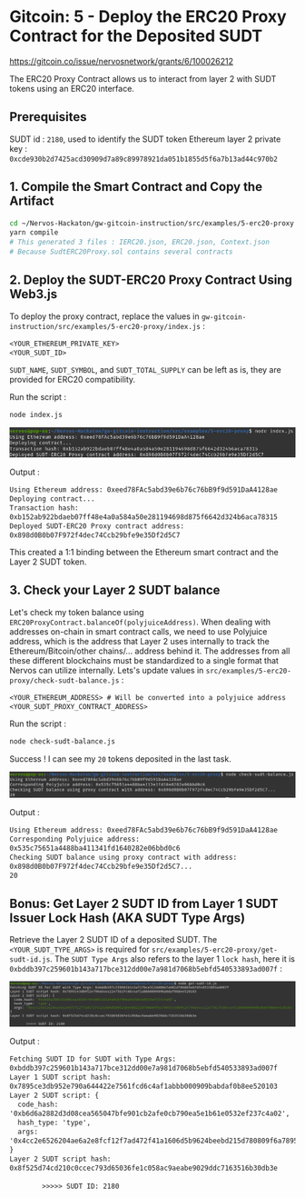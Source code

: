 # Gitcoin: 5 - Deploy the ERC20 Proxy Contract for the Deposited SUDT

https://gitcoin.co/issue/nervosnetwork/grants/6/100026212

The ERC20 Proxy Contract allows us to interact from layer 2 with SUDT tokens using an ERC20 interface.

## Prerequisites

SUDT id : `2180`, used to identify the SUDT token
Ethereum layer 2 private key : `0xcde930b2d7425acd30909d7a89c89978921da051b1855d5f6a7b13ad44c970b2`

## 1. Compile the Smart Contract and Copy the Artifact

```bash
cd ~/Nervos-Hackaton/gw-gitcoin-instruction/src/examples/5-erc20-proxy
yarn compile
# This generated 3 files : IERC20.json, ERC20.json, Context.json
# Because SudtERC20Proxy.sol contains several contracts
```

## 2. Deploy the SUDT-ERC20 Proxy Contract Using Web3.js

To deploy the proxy contract, replace the values in `gw-gitcoin-instruction/src/examples/5-erc20-proxy/index.js` :
```
<YOUR_ETHEREUM_PRIVATE_KEY>
<YOUR_SUDT_ID>
```

`SUDT_NAME`, `SUDT_SYMBOL`, and `SUDT_TOTAL_SUPPLY` can be left as is, they are provided for ERC20 compatibility.

Run the script :
```bash
node index.js
```

![ERC20 Proxy Deployment](images/erc20_proxy_deployment.png)

Output :
```
Using Ethereum address: 0xeed78FAc5abd39e6b76c76bB9f9d591DaA4128ae
Deploying contract...
Transaction hash: 0xb152ab922bdaeb07ff48e4a0a584a50e281194698d875f6642d324b6aca78315
Deployed SUDT-ERC20 Proxy contract address: 0x898d0B0b07F972f4dec74Ccb29bfe9e35Df2d5C7
```

This created a 1:1 binding between the Ethereum smart contract and the Layer 2 SUDT token.

## 3. Check your Layer 2 SUDT balance

Let's check my token balance using `ERC20ProxyContract.balanceOf(polyjuiceAddress)`. When dealing with addresses on-chain in smart contract calls, we need to use Polyjuice address, which is the address that Layer 2 uses internally to track the Ethereum/Bitcoin/other chains/... address behind it. The addresses from all these different blockchains must be standardized to a single format that Nervos can utilize internally. Lets's update values in `src/examples/5-erc20-proxy/check-sudt-balance.js` :
```
<YOUR_ETHEREUM_ADDRESS> # Will be converted into a polyjuice address
<YOUR_SUDT_PROXY_CONTRACT_ADDRESS>
```

Run the script :
```bash
node check-sudt-balance.js
```

Success ! I can see my `20` tokens deposited in the last task.

![SUDT Balance](images/sudt_balance.png)

Output :
```
Using Ethereum address: 0xeed78FAc5abd39e6b76c76bB9f9d591DaA4128ae
Corresponding Polyjuice address: 0x535c75651a4488ba411341fd1640282e06bbd0c6
Checking SUDT balance using proxy contract with address: 0x898d0B0b07F972f4dec74Ccb29bfe9e35Df2d5C7...
20
```

## Bonus: Get Layer 2 SUDT ID from Layer 1 SUDT Issuer Lock Hash (AKA SUDT Type Args)

Retrieve the Layer 2 SUDT ID of a deposited SUDT. The `<YOUR_SUDT_TYPE_ARGS>` is required for `src/examples/5-erc20-proxy/get-sudt-id.js`. The `SUDT Type Args` also refers to the layer 1 `lock hash`, here it is `0xbddb397c259601b143a717bce312dd00e7a981d7068b5ebfd540533893ad007f` :

![Get SUDT ID](images/get_sudt_id.png)

Output :
```
Fetching SUDT ID for SUDT with Type Args: 0xbddb397c259601b143a717bce312dd00e7a981d7068b5ebfd540533893ad007f
Layer 1 SUDT script hash: 0x7895ce3db952e790a644422e7561fcd6c4af1abbb000909babdaf0b8ee520103
Layer 2 SUDT script: {
  code_hash: '0xb6d6a2882d3d08cea565047bfe901cb2afe0cb790ea5e1b61e0532ef237c4a02',
  hash_type: 'type',
  args: '0x4cc2e6526204ae6a2e8fcf12f7ad472f41a1606d5b9624beebd215d780809f6a7895ce3db952e790a644422e7561fcd6c4af1abbb000909babdaf0b8ee520103'
}
Layer 2 SUDT script hash: 0x8f525d74cd210c0ccec793d65036fe1c058ac9aeabe9029ddc7163516b30db3e

        >>>>> SUDT ID: 2180
```
